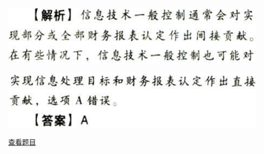 ![](b030703ae4db40fef09dfcc6a0357f08.png)

![](ff5a57f29c9b0f12d23e2eed36b8fd4a.png)

[查看题目](../信息技术对审计的影响.本章真题.md#1-题目)


